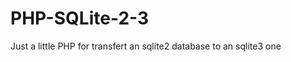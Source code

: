 PHP-SQLite-2-3
==============

Just a little PHP for transfert an sqlite2 database to an sqlite3 one
